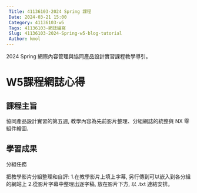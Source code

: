 ```yaml
---
 Title: 41136103-2024 Spring 課程
 Date: 2024-03-21 15:00
 Category: 41136103-w5
 Tags: 41136103-網誌編寫
 Slug: 41136103-2024-Spring-w5-blog-tutorial
 Author: kmol
---
```


2024 Spring 網際內容管理與協同產品設計實習課程教學導引。

<!-- PELICAN_END_SUMMARY -->

# W5課程網誌心得

## 課程主旨

協同產品設計實習的第五週, 教學內容為先前影片整理、分組網誌的統整與 NX 零組件繪圖.

## 學習成果

分組任務

把教學影片分組整理和自評:  1.在教學影片上填上字幕, 另行傳到可以嵌入到各分組的網站上 2.從影片字幕中整理出逐字稿, 放在影片下方, 以 .txt 連結安排。